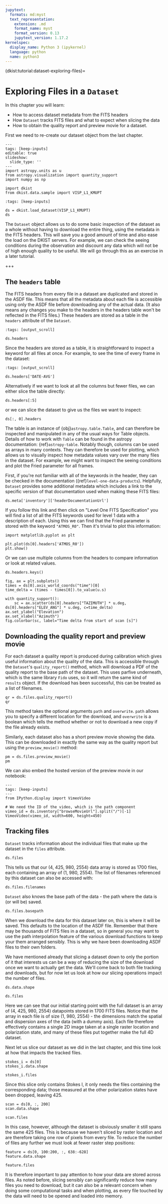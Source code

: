 ```yaml
---
jupytext:
  formats: md:myst
  text_representation:
    extension: .md
    format_name: myst
    format_version: 0.13
    jupytext_version: 1.17.2
kernelspec:
  display_name: Python 3 (ipykernel)
  language: python
  name: python3
---
```


(dkist:tutorial:dataset-exploring-files)=
# Exploring Files in a `Dataset`

In this chapter you will learn:

- How to access dataset metadata from the FITS headers
- How `Dataset` tracks FITS files and what to expect when slicing the data
- How to obtain the quality report and preview movie for a dataset.

First we need to re-create our dataset object from the last chapter.

```{code-cell} ipython3
---
tags: [keep-inputs]
editable: true
slideshow:
  slide_type: ''
---
import astropy.units as u
from astropy.visualization import quantity_support
import numpy as np

import dkist
from dkist.data.sample import VISP_L1_KMUPT
```

```{code-cell} ipython3
:tags: [keep-inputs]

ds = dkist.load_dataset(VISP_L1_KMUPT)
ds
```

The `Dataset` object allows us to do some basic inspection of the dataset as a whole without having to download the entire thing, using the metadata in the FITS headers.
This will save you a good amount of time and also ease the load on the DKIST servers.
For example, we can check the seeing conditions during the observation and discount any data which will not be of high enough quality to be useful.
We will go through this as an exercise in a later tutorial.

+++

## The `headers` table

The FITS headers from every file in a dataset are duplicated and stored in the ASDF file.
This means that all the metadata about each file is accessible using only the ASDF file before downloading any of the actual data.
(It also means any changes you make to the headers in the headers table won't be reflected in the FITS files.)
These headers are stored as a table in the `headers` attribute of the `Dataset`.

```{code-cell} ipython3
:tags: [output_scroll]

ds.headers
```

Since the headers are stored as a table, it is straightforward to inspect a keyword for all files at once.
For example, to see the time of every frame in the dataset:

```{code-cell} ipython3
:tags: [output_scroll]

ds.headers['DATE-AVG']
```

Alternatively if we want to look at all the columns but fewer files, we can either slice the table directly:

```{code-cell} ipython3
ds.headers[:5]
```

or we can slice the dataset to give us the files we want to inspect:

```{code-cell} ipython3
ds[:, 0].headers
```

The table is an instance of {obj}`astropy.table.Table`, and can therefore be inspected and manipulated in any of the usual ways for Table objects.
Details of how to work with `Table` can be found in the astropy documentation: {ref}`astropy-table`.
Notably though, columns can be used as arrays in many contexts.
They can therefore be used for plotting, which allows us to visually inspect how metadata values vary over the many files in the dataset.
For example, we might want to inspect the seeing conditions and plot the Fried parameter for all frames.

First, if you're not familiar with all of the keywords in the header, they can be checked in the documentation ({ref}`level-one-data-products`).
Helpfully, `Dataset` provides some additional metadata which includes a link to the specific version of that documentation used when making these FITS files:

```{code-cell} ipython3
ds.meta['inventory']['headerDocumentationUrl']
```

If you follow this link and then click on "Level One FITS Specification" you will find a list of all the FITS keywords used for level 1 data with a description of each.
Using this we can find that the Fried parameter is stored with the keyword `"ATMOS_R0"`.
Then it's trivial to plot this information:

```{code-cell} ipython3
import matplotlib.pyplot as plt

plt.plot(ds[0].headers['ATMOS_R0'])
plt.show()
```

Or we can use multiple columns from the headers to compare information or look at related values.

```{code-cell} ipython3
ds.headers.keys()
```

```{code-cell} ipython3
fig, ax = plt.subplots()
times = ds[0].axis_world_coords("time")[0]
time_delta = (times - times[0]).to_value(u.s)

with quantity_support():
    sc = ax.scatter(ds[0].headers["TAZIMUTH"] * u.deg, ds[0].headers["ELEV_ANG"] * u.deg, c=time_delta)
ax.set_ylabel("Elevation")
ax.set_xlabel("Azimuth")
fig.colorbar(sc, label="Time delta from start of scan [s]")
```

## Downloading the quality report and preview movie

For each dataset a quality report is produced during calibration which gives useful information about the quality of the data.
This is accessible through the `Dataset`'s `quality_report()` method, which will download a PDF of the quality report to the base path of the dataset.
This uses parfive underneath, which is the same library `Fido` uses, so it will return the same kind of `results` object.
If the download has been successful, this can be treated as a list of filenames.

```{code-cell} ipython3
qr = ds.files.quality_report()
qr
```

This method takes the optional arguments `path` and `overwrite`.
`path` allows you to specify a different location for the download, and `overwrite` is a boolean which tells the method whether or not to download a new copy if the file already exists.

Similarly, each dataset also has a short preview movie showing the data.
This can be downloaded in exactly the same way as the quality report but using the `preview_movie()` method:

```{code-cell} ipython3
pm = ds.files.preview_movie()
pm
```

We can also embed the hosted version of the preview movie in our notebook:

```{code-cell} ipython3
---
tags: [keep-inputs]
---
from IPython.display import VimeoVideo

# We need the ID of the video, which is the path component
vimeo_id = ds.inventory["browseMovieUrl"].split("/")[-1]
VimeoVideo(vimeo_id, width=600, height=450)
```

## Tracking files

`Dataset` tracks information about the individual files that make up the dataset in the `files` attribute.

```{code-cell} ipython3
ds.files
```

This tells us that our (4, 425, 980, 2554) data array is stored as 1700 files, each containing an array of (1, 980, 2554).
The list of filenames referenced by this dataset can also be accessed with:

```{code-cell} ipython3
ds.files.filenames
```

`Dataset` also knows the base path of the data - the path where the data is (or will be) saved.

```{code-cell} ipython3
ds.files.basepath
```

When we download the data for this dataset later on, this is where it will be saved.
This defaults to the location of the ASDF file.
Remember that there may be thousands of FITS files in a dataset, so in general you may want to use the path interpolation feature of the various download functions to keep your them arranged sensibly.
This is why we have been downloading ASDF files to their own folders.

We have mentioned already that slicing a dataset down to only the portion of it that interests us can be a way of reducing the size of the download once we want to actually get the data. We'll come back to both file tracking and downloads, but for now let us look at how our slicing operations impact the number of files.

```{code-cell} ipython3
ds.data.shape
```

```{code-cell} ipython3
ds.files
```

Here we can see that our initial starting point with the full dataset is an array of (4, 425, 980, 2554) datapoints stored in 1700 FITS files. Notice that the array in each file is of size (1, 980, 2554) - the dimensions match the spatial and dispersion axes of the data (with a dummy axis). Each file therefore effectively contains a single 2D image taken at a single raster location and polarization state, and many of these files put together make the full 4D dataset.

Next let us slice our dataset as we did in the last chapter, and this time look at how that impacts the tracked files.

```{code-cell} ipython3
stokes_i = ds[0]
stokes_i.data.shape
```

```{code-cell} ipython3
stokes_i.files
```

Since this slice only contains Stokes I, it only needs the files containing the corresponding data; those measured at the other polarization states have been dropped, leaving 425.

```{code-cell} ipython3
scan = ds[0, :, 200]
scan.data.shape
```

```{code-cell} ipython3
scan.files
```

In this case, however, although the dataset is obviously smaller it still spans the same 425 files. This is because we haven't sliced by raster location and are therefore taking one row of pixels from every file. To reduce the number of files any further we must look at fewer raster step positions:

```{code-cell} ipython3
feature = ds[0, 100:200, :, 638:-628]
feature.data.shape
```

```{code-cell} ipython3
feature.files
```

It is therefore important to pay attention to how your data are stored across files. As noted before, slicing sensibly can significantly reduce how many files you need to download, but it can also be a relevant concern when doing some computational tasks and when plotting, as every file touched by the data will need to be opened and loaded into memory.
